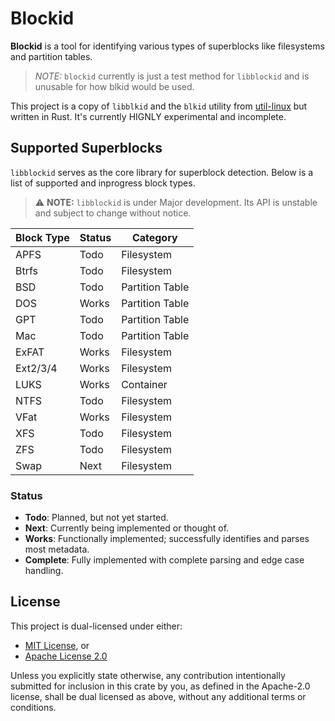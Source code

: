 # Blockid

**Blockid** is a tool for identifying various types of superblocks like filesystems and partition tables.
> *NOTE:* `blockid` currently is just a test method for `libblockid` and is unusable for how blkid would be used.

This project is a copy of `libblkid` and the `blkid` utility from [util-linux](https://github.com/util-linux/util-linux/) but written in Rust. It's currently HIGNLY experimental and incomplete.

## Supported Superblocks

`libblockid` serves as the core library for superblock detection. Below is a list of supported and inprogress block types.

> ⚠️ **NOTE:** `libblockid` is under Major development. Its API is unstable and subject to change without notice.

| Block Type | Status | Category         |
|------------|--------|------------------|
| APFS       | Todo   | Filesystem       |
| Btrfs      | Todo   | Filesystem       |
| BSD        | Todo   | Partition Table  |
| DOS        | Works   | Partition Table  |
| GPT        | Todo   | Partition Table  |
| Mac        | Todo   | Partition Table  |
| ExFAT      | Works  | Filesystem       |
| Ext2/3/4   | Works  | Filesystem       |
| LUKS       | Works   | Container        |
| NTFS       | Todo   | Filesystem       |
| VFat       | Works  | Filesystem       |
| XFS        | Todo   | Filesystem       |
| ZFS        | Todo   | Filesystem       |
| Swap        | Next   | Filesystem       |

### Status

- **Todo**: Planned, but not yet started.
- **Next**: Currently being implemented or thought of.
- **Works**: Functionally implemented; successfully identifies and parses most metadata.
- **Complete**: Fully implemented with complete parsing and edge case handling.

## License

This project is dual-licensed under either:

- [MIT License](LICENSE-MIT), or
- [Apache License 2.0](LICENSE-APACHE)

Unless you explicitly state otherwise, any contribution intentionally submitted for inclusion in this crate by you, as defined in the Apache-2.0 license, shall be dual licensed as above, without any additional terms or conditions. 
